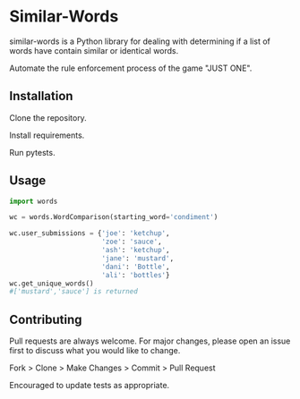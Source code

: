 # Similar-Words

similar-words is a Python library for dealing with determining if a list of words have contain similar or identical words.

Automate the rule enforcement process of the game "JUST ONE".

## Installation

Clone the repository.

Install requirements.

Run pytests.



## Usage

```python
import words

wc = words.WordComparison(starting_word='condiment')

wc.user_submissions = {'joe': 'ketchup',
                       'zoe': 'sauce',
                       'ash': 'ketchup',
                       'jane': 'mustard',
                       'dani': 'Bottle',
                       'ali': 'bottles'}
wc.get_unique_words()
#['mustard','sauce'] is returned
```

## Contributing
Pull requests are always welcome. For major changes, please open an issue first to discuss what you would like to change.

Fork > Clone > Make Changes > Commit > Pull Request

Encouraged to update tests as appropriate.
